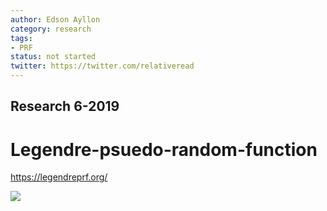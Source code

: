 ```yaml
---
author: Edson Ayllon
category: research
tags: 
- PRF
status: not started
twitter: https://twitter.com/relativeread
---
```


## Research 6-2019

# Legendre-psuedo-random-function
https://legendreprf.org/



<img src="https://latex.codecogs.com/gif.latex?L_%7Bp%2C%20K%7D%20%28x%29%20%3D%20%5CBig%5B%5Cfrac%7B1%7D%7B2%7D%20%5CBig%28%20%5CBig%28%20%5Cfrac%7Bk&plus;x%7D%7Bp%7D%20&plus;1%20%5CBig%29%20%5CBig%5D">
